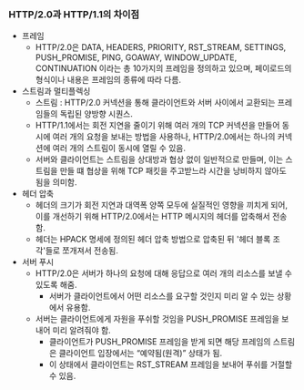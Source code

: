 ### HTTP/2.0과 HTTP/1.1의 차이점

- 프레임
    - HTTP/2.0은 DATA, HEADERS, PRIORITY, RST_STREAM, SETTINGS, PUSH_PROMISE, PING, GOAWAY, WINDOW_UPDATE, CONTINUATION 이라는 총 10가지의 프레임을 정의하고 있으며, 페이로드의 형식이나 내용은 프레임의 종류에 따라 다름.
- 스트림과 멀티플렉싱
    - 스트림 : HTTP/2.0 커넥션을 통해 클라이언트와 서버 사이에서 교환되는 프레임들의 독립된 양방향 시퀀스.
    - HTTP/1.1에서는 회전 지연을 줄이기 위해 여러 개의 TCP 커넥션을 만들어 동시에 여러 개의 요청을 보내는 방법을 사용하나, HTTP/2.0에서는 하나의 커넥션에 여러 개의 스트림이 동시에 열릴 수 있음.
    - 서버와 클라이언트는 스트림을 상대방과 협상 없이 일반적으로 만들며, 이는 스트림을 만들 떄 협상을 위해 TCP 패킷을 주고받느라 시간을 낭비하지 않아도 됨을 의미함.
- 헤더 압축
    - 헤더의 크기가 회전 지연과 대역폭 양쪽 모두에 실질적인 영향을 끼치게 되어, 이를 개선하기 위해 HTTP/2.0에서는 HTTP 메시지의 헤더를 압축해서 전송함.
    - 헤더는 HPACK 명세에 정의된 헤더 압축 방법으로 압축된 뒤 '헤더 블록 조각'들로 쪼개져서 전송됨.
- 서버 푸시
    - HTTP/2.0은 서버가 하나의 요청에 대해 응답으로 여러 개의 리소스를 보낼 수 있도록 해줌.
        - 서버가 클라이언트에서 어떤 리소스를 요구할 것인지 미리 알 수 있는 상황에서 유용함.
    - 서버는 클라이언트에게 자원을 푸쉬할 것임을 PUSH_PROMISE 프레임을 보내어 미리 알려줘야 함.
        - 클라이언트가 PUSH_PROMISE 프레임을 받게 되면 해당 프레임의 스트림은 클라이언트 입장에서는 “예약됨(원격)” 상태가 됨.
        - 이 상태에서 클라이언트는 RST_STREAM 프레임을 보내어 푸쉬를 거절할 수 있음.
